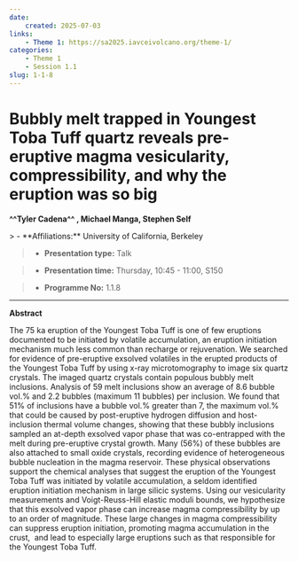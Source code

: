 ```yaml
---
date:
    created: 2025-07-03
links:
    - Theme 1: https://sa2025.iavceivolcano.org/theme-1/
categories:
    - Theme 1
    - Session 1.1
slug: 1-1-8
---
```


# Bubbly melt trapped in Youngest Toba Tuff quartz reveals pre-eruptive magma vesicularity, compressibility, and why the eruption was so big

**^^Tyler Cadena^^ , Michael Manga, Stephen Self**

<!-- more -->> - **Affiliations:** University of California, Berkeley

> - **Presentation type:** Talk

> - **Presentation time:** Thursday, 10:45 - 11:00, S150

> - **Programme No:** 1.1.8

--- 

**Abstract**

The 75 ka eruption of the Youngest Toba Tuff is one of few eruptions documented to be initiated by volatile accumulation, an eruption initiation mechanism much less common than recharge or rejuvenation. We searched for evidence of pre-eruptive exsolved volatiles in the erupted products of the Youngest Toba Tuff by using x-ray microtomography to image six quartz crystals. The imaged quartz crystals contain populous bubbly melt inclusions. Analysis of 59 melt inclusions show an average of 8.6 bubble vol.% and 2.2 bubbles (maximum 11 bubbles) per inclusion. We found that 51% of inclusions have a bubble vol.% greater than 7, the maximum vol.% that could be caused by post-eruptive hydrogen diffusion and host-inclusion thermal volume changes, showing that these bubbly inclusions sampled an at-depth exsolved vapor phase that was co-entrapped with the melt during pre-eruptive crystal growth. Many (56%) of these bubbles are also attached to small oxide crystals, recording evidence of heterogeneous bubble nucleation in the magma reservoir. These physical observations support the chemical analyses that suggest the eruption of the Youngest Toba Tuff was initiated by volatile accumulation, a seldom identified eruption initiation mechanism in large silicic systems. Using our vesicularity measurements and Voigt-Reuss-Hill elastic moduli bounds, we hypothesize that this exsolved vapor phase can increase magma compressibility by up to an order of magnitude. These large changes in magma compressibility can suppress eruption initiation, promoting magma accumulation in the crust,  and lead to especially large eruptions such as that responsible for the Youngest Toba Tuff.

